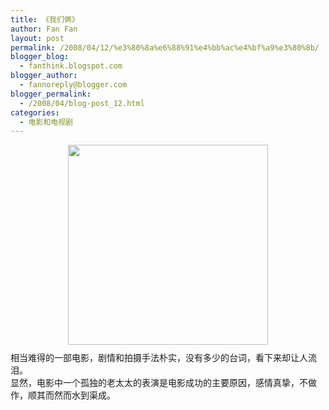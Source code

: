 ```yaml
---
title: 《我们俩》
author: Fan Fan
layout: post
permalink: /2008/04/12/%e3%80%8a%e6%88%91%e4%bb%ac%e4%bf%a9%e3%80%8b/
blogger_blog:
  - fanthink.blogspot.com
blogger_author:
  - fannoreply@blogger.com
blogger_permalink:
  - /2008/04/blog-post_12.html
categories:
  - 电影和电视剧
---
```

<a onblur="try {parent.deselectBloggerImageGracefully();} catch(e) {}" href="http://lobelia.douban.com/lpic/s1539167.jpg"><img style="margin: 0px auto 10px; display: block; text-align: center; cursor: pointer; width: 320px;" src="http://lobelia.douban.com/lpic/s1539167.jpg" alt="" border="0" /></a>相当难得的一部电影，剧情和拍摄手法朴实，没有多少的台词，看下来却让人流泪。  
显然，电影中一个孤独的老太太的表演是电影成功的主要原因，感情真挚，不做作，顺其而然而水到渠成。  
<a onblur="try {parent.deselectBloggerImageGracefully();} catch(e) {}" href="http://lobelia.douban.com/lpic/s1539167.jpg"><br /></a>